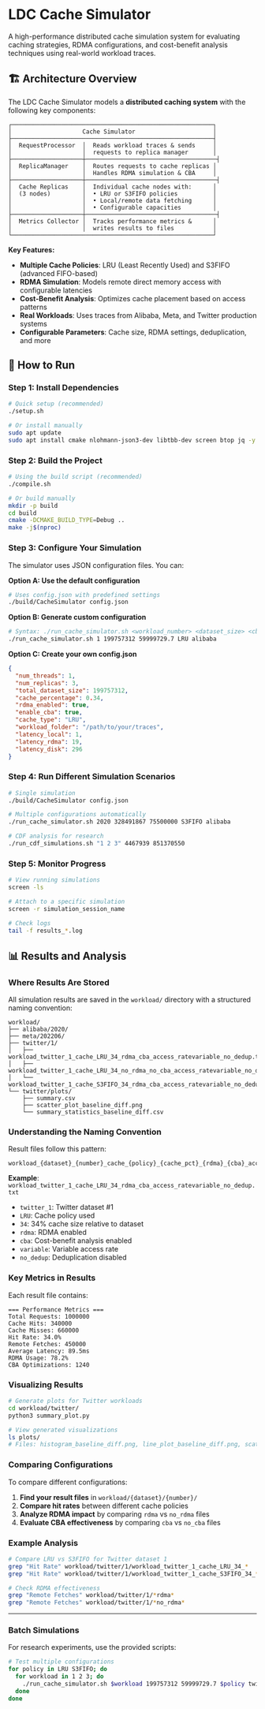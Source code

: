 # LDC Cache Simulator

A high-performance distributed cache simulation system for evaluating caching strategies, RDMA configurations, and cost-benefit analysis techniques using real-world workload traces.

## 🏗️ Architecture Overview

The LDC Cache Simulator models a **distributed caching system** with the following key components:

```
┌─────────────────────────────────────────────────────────┐
│                    Cache Simulator                      │
├─────────────────────────────────────────────────────────┤
│  RequestProcessor  │  Reads workload traces & sends     │
│                    │  requests to replica manager       │
├────────────────────┼─────────────────────────────────────┤
│  ReplicaManager    │  Routes requests to cache replicas │
│                    │  Handles RDMA simulation & CBA     │
├────────────────────┼─────────────────────────────────────┤
│  Cache Replicas    │  Individual cache nodes with:      │
│  (3 nodes)         │  • LRU or S3FIFO policies          │
│                    │  • Local/remote data fetching      │
│                    │  • Configurable capacities         │
├────────────────────┼─────────────────────────────────────┤
│  Metrics Collector │  Tracks performance metrics &      │
│                    │  writes results to files           │
└─────────────────────────────────────────────────────────┘
```

**Key Features:**
- **Multiple Cache Policies**: LRU (Least Recently Used) and S3FIFO (advanced FIFO-based)
- **RDMA Simulation**: Models remote direct memory access with configurable latencies
- **Cost-Benefit Analysis**: Optimizes cache placement based on access patterns
- **Real Workloads**: Uses traces from Alibaba, Meta, and Twitter production systems
- **Configurable Parameters**: Cache size, RDMA settings, deduplication, and more

## 🚀 How to Run

### Step 1: Install Dependencies

```bash
# Quick setup (recommended)
./setup.sh

# Or install manually
sudo apt update
sudo apt install cmake nlohmann-json3-dev libtbb-dev screen btop jq -y
```

### Step 2: Build the Project

```bash
# Using the build script (recommended)
./compile.sh

# Or build manually
mkdir -p build
cd build
cmake -DCMAKE_BUILD_TYPE=Debug ..
make -j$(nproc)
```

### Step 3: Configure Your Simulation

The simulator uses JSON configuration files. You can:

**Option A: Use the default configuration**
```bash
# Uses config.json with predefined settings
./build/CacheSimulator config.json
```

**Option B: Generate custom configuration**
```bash
# Syntax: ./run_cache_simulator.sh <workload_number> <dataset_size> <cba_interval> <cache_policy> <workload_type>
./run_cache_simulator.sh 1 199757312 59999729.7 LRU alibaba
```

**Option C: Create your own config.json**
```json
{
  "num_threads": 1,
  "num_replicas": 3,
  "total_dataset_size": 199757312,
  "cache_percentage": 0.34,
  "rdma_enabled": true,
  "enable_cba": true,
  "cache_type": "LRU",
  "workload_folder": "/path/to/your/traces",
  "latency_local": 1,
  "latency_rdma": 19,
  "latency_disk": 296
}
```

### Step 4: Run Different Simulation Scenarios

```bash
# Single simulation
./build/CacheSimulator config.json

# Multiple configurations automatically
./run_cache_simulator.sh 2020 328491867 75500000 S3FIFO alibaba

# CDF analysis for research
./run_cdf_simulations.sh "1 2 3" 4467939 851370550
```

### Step 5: Monitor Progress

```bash
# View running simulations
screen -ls

# Attach to a specific simulation
screen -r simulation_session_name

# Check logs
tail -f results_*.log
```

## 📊 Results and Analysis

### Where Results Are Stored

All simulation results are saved in the `workload/` directory with a structured naming convention:

```
workload/
├── alibaba/2020/
├── meta/202206/
├── twitter/1/
│   ├── workload_twitter_1_cache_LRU_34_rdma_cba_access_ratevariable_no_dedup.txt
│   ├── workload_twitter_1_cache_LRU_34_no_rdma_no_cba_access_ratevariable_no_dedup.txt
│   └── workload_twitter_1_cache_S3FIFO_34_rdma_cba_access_ratevariable_no_dedup.txt
└── twitter/plots/
    ├── summary.csv
    ├── scatter_plot_baseline_diff.png
    └── summary_statistics_baseline_diff.csv
```

### Understanding the Naming Convention

Result files follow this pattern:
```
workload_{dataset}_{number}_cache_{policy}_{cache_pct}_{rdma}_{cba}_access_rate{fixed/variable}_{dedup}.txt
```

**Example**: `workload_twitter_1_cache_LRU_34_rdma_cba_access_ratevariable_no_dedup.txt`
- `twitter_1`: Twitter dataset #1
- `LRU`: Cache policy used
- `34`: 34% cache size relative to dataset
- `rdma`: RDMA enabled
- `cba`: Cost-benefit analysis enabled
- `variable`: Variable access rate
- `no_dedup`: Deduplication disabled

### Key Metrics in Results

Each result file contains:

```
=== Performance Metrics ===
Total Requests: 1000000
Cache Hits: 340000
Cache Misses: 660000
Hit Rate: 34.0%
Remote Fetches: 450000
Average Latency: 89.5ms
RDMA Usage: 78.2%
CBA Optimizations: 1240
```

### Visualizing Results

```bash
# Generate plots for Twitter workloads
cd workload/twitter/
python3 summary_plot.py

# View generated visualizations
ls plots/
# Files: histogram_baseline_diff.png, line_plot_baseline_diff.png, scatter_plot_baseline_diff.png
```

### Comparing Configurations

To compare different configurations:

1. **Find your result files** in `workload/{dataset}/{number}/`
2. **Compare hit rates** between different cache policies
3. **Analyze RDMA impact** by comparing `rdma` vs `no_rdma` files
4. **Evaluate CBA effectiveness** by comparing `cba` vs `no_cba` files

### Example Analysis

```bash
# Compare LRU vs S3FIFO for Twitter dataset 1
grep "Hit Rate" workload/twitter/1/workload_twitter_1_cache_LRU_34_*
grep "Hit Rate" workload/twitter/1/workload_twitter_1_cache_S3FIFO_34_*

# Check RDMA effectiveness
grep "Remote Fetches" workload/twitter/1/*rdma*
grep "Remote Fetches" workload/twitter/1/*no_rdma*
```
---

### Batch Simulations

For research experiments, use the provided scripts:
```bash
# Test multiple configurations
for policy in LRU S3FIFO; do
  for workload in 1 2 3; do
    ./run_cache_simulator.sh $workload 199757312 59999729.7 $policy twitter
  done
done
```